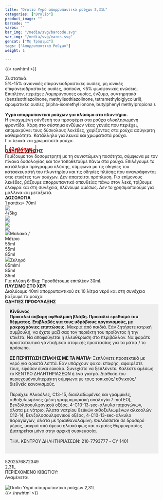 ```yaml
---
title: "Drolio Υγρό απορρυπαντικό ρούχων 2,31L"
categories: ["Drolio"]
product_image: ""
barcode: ""
varos: ""
bar_img: "/media/svg/barcode.svg"
var_img: "/media/svg/varos.svg"
gencat: ["Μη Τρόφιμα"]
tags: ["Απορρυπαντικά Ρούχων"]
weight: 1

---
```

{{< rawhtml >}}

<div class="sload164"><div class="product"><div id="sistatika">Συστατικά:</div><div class="alltext">5%-15% ανιονικές επιφανειοδραστικές ουσίες, µη ιονικές επιφανειοδραστικές ουσίες, σαπούνι, &lt;5% φωσφονικές ενώσεις. Επιπλέον, περιέχει: Λαµπρύνουσες ουσίες, ένζυµα, συντηρητικά (benzisothiazolinone, methylisothiazolinone, tetramethylolglycoluril), αρωµατικές ουσίες (alpha-isomethyl ionone, butylphenyl methylpropional).<br><br><b>Υγρό απορρυπαντικό ρούχων για πλύσιμο στο πλυντήριο.</b><br>Η ενισχυµένη σύνθεσή του προσφέρει στα ρούχα ολοκληρωµένη φροντίδα. Χάρη στο σύστηµα ενζύµων νέας γενιάς που περιέχει, αποµακρύνει τους δύσκολους λεκέδες, χαρίζοντας στα ρούχα ασύγκριτη καθαριότητα. Κατάλληλο για λευκά και χρωµατιστά ρούχα.<br>Για λευκά και χρωματιστά ρούχα.<br><b style="padding:4px 10px;color:red;border-bottom:2px solid red;border-left:2px solid red;border-right:2px solid red;position:relative;top:10px;border-radius:0 0 6px 6px">42 πλύσεις</b></div><div class="whead"><strong>ΟΔΗΓΙΕΣ ΧΡΗΣΗΣ</strong></div><div class="seee sp15">Γεμίζουμε τον δοσομετρητή με τη συνιστώμενη ποσότητα, σύμφωνα με τον πίνακα δοσολογίας και τον τοποθετούμε πάνω στα ρούχα. Επιλέγουμε το κατάλληλο πρόγραμμα πλύσης, σύμφωνα με τις οδηγίες του κατασκευαστή του πλυντηρίου και τις οδηγίες πλύσης που αναγράφονται στις ετικέτες των ρούχων. Δεν απαιτείται πρόπλυση. Για επίμονους λεκέδες, βάζουμε απορρυπαντικό απευθείας πάνω στον λεκέ, τρίβουμε ελαφρά και στη συνέχεια, πλένουμε αμέσως. Δεν το χρησιμοποιούμε για μάλλινα και μεταξωτά.</div><div class="keno"></div><div class="wtab"><div class="whead"><strong>ΔΟΣΟΛΟΓΙΑ</strong></div><div class="wtab1"><div>1 καπάκι= 70ml</div><div><img src="/media/icons/mez2.svg"></div></div><div class="wtab2"><div>4/5kg</div><div><img src="/media/icons/blou1.png"></div><div><img src="/media/icons/blou2.png"></div><div><img src="/media/icons/blou3.png"></div></div><div class="wtab3"><div><img src="/media/icons/drop.png">Μαλακό / Μέτριο</div><div>55ml</div><div>55ml</div><div>85ml</div></div><div class="wtab3"><div><img src="/media/icons/drop.png">Σκληρό</div><div>85mlml</div><div>85ml</div><div>85ml</div></div><div class="whead">Για πλύση 6-8kg:&nbsp;Προσθέτουμε επιπλέον 30ml.</div></div><style>.wtab2 div,.wtab3 div{width:25%}</style><div class="keno"></div><div class="sored stfff stcenter sp1015"><strong>ΠΛΥΣΙΜO ΣΤO ΧΕΡΙ</strong></div><div class="seee sp15 stcenter">Διαλύουμε 40ml απορρυπαντικού σε 10 λίτρα νερό και στη συνέχεια βάζουμε τα ρούχα</div><div class="keno"></div><div class="sred sp1015 stcenter"><strong>ΟΔΗΓΙΕΣ ΠΡΟΦΥΛΑΞΗΣ</strong></div><div class="alltext" style="background:#eee;padding:15px;margin-bottom:18px"><b>Κίνδυνος</b><br><b>Προκαλεί σοβαρή οφθαλµική βλάβη. Προκαλεί ερεθισµό του δέρµατος. Επιβλαβές για τους υδρόβιους οργανισµούς, µε µακροχρόνιες επιπτώσεις.</b> Μακριά από παιδιά. Εάν ζητήσετε ιατρική συµβουλή, να έχετε µαζί σας τον περιέκτη του προϊόντος ή την ετικέτα. Να αποφεύγεται η ελευθέρωση στο περιβάλλον. Να φοράτε προστατευτικά γάντια/µέσα ατοµικής προστασίας για τα µάτια / το πρόσωπο.<br><br><b>ΣΕ ΠΕΡΙΠΤΩΣΗ ΕΠΑΦΗΣ ΜΕ ΤΑ ΜΑΤΙΑ:</b> Ξεπλύνετε προσεκτικά µε νερό για αρκετά λεπτά. Εάν υπάρχουν φακοί επαφής, αφαιρέστε τους, εφόσον είναι εύκολο. Συνεχίστε να ξεπλένετε. Καλέστε αµέσως το ΚΕΝΤΡΟ ΔΗΛΗΤΗΡΙΑΣΕΩΝ ή ένα γιατρό. Διάθεση του περιεχοµένου/περιέκτη σύµφωνα µε τους τοπικούς/ εθνικούς/ διεθνείς κανονισµούς.<br><br>Περιέχει: Αλκοόλες, C13-15, διακλαδωµένες και γραµµικές, αιθοξυλιωµένες (µέση γραµµοµοριακή αναλογία 7 mol EO), Βενζολοσουλφονικού οξέος, 4-C10-13-sec-αλκυλο παραγώγων, άλατα µε νάτριο, Άλατα νατρίου θειϊκών αιθοξυλιωµένων αλκοολών C12-14, Βενζολοσουλφονικού οξέος, 4-C10-13-sec-αλκυλο παραγώγων, άλατα µε τριαιθανολαµίνη. Φυλάσσεται σε δροσερό µέρος, µακριά από άµεσο ηλιακό φως και ακραίες θερµοκρασίες. Διατηρείται µόνο στην αρχική συσκευασία.<br><br>ΤΗΛ. ΚΕΝΤΡΟΥ ΔΗΛΗΤΗΡΙΑΣΕΩΝ: 210-7793777 - CY 1401<br><br><img src="/media/icons/danger1.png" style="max-width:199px;display:flex;margin:auto" alt=""></div><div id="barcode"><div id="barimage1"></div><span id="bartext">5202576872349</span></div><div id="varos"><div id="varosimage1"></div><span id="varostext">2,31L</span></div><div id="kivotio">ΠΕΡΙΕΧΟΜΕΝΟ ΚΙΒΩΤΙΟΥ:<br>Αναμένεται</div><br><div class="pimg"><img alt="Drolio Υγρό απορρυπαντικό ρούχων 2,31L" title="Drolio Υγρό απορρυπαντικό ρούχων 2,31L" src="/media/images/drolio-ygro-aporrypantiko-rouxwn-2,31l.jpg"></div></div></div>
{{< /rawhtml >}}


